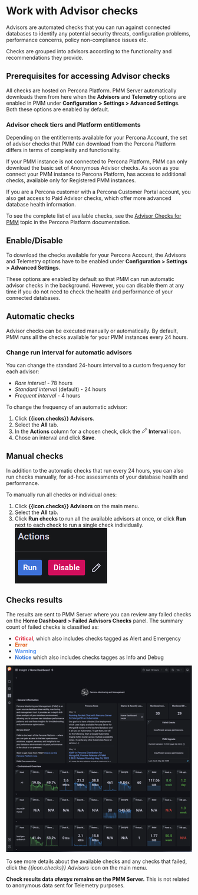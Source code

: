 # Work with Advisor checks

Advisors are automated checks that you can run against connected databases to identify any potential security threats, configuration problems, performance concerns, policy non-compliance issues etc. 

Checks are grouped into advisors according to the functionality and recommendations they provide.

## Prerequisites for accessing Advisor checks
All checks are hosted on Percona Platform. PMM Server automatically downloads them from here when the **Advisors** and **Telemetry** options are enabled in PMM under **Configuration > Settings > Advanced Settings**. Both these options are enabled by default.

### Advisor check tiers and Platform entitlements
Depending on the entitlements available for your Percona Account, the set of advisor checks that PMM can download from the Percona Platform differs in terms of complexity and functionality. 

If your PMM instance is not connected to Percona Platform, PMM can only download the basic set of Anonymous Advisor checks. 
As soon as you connect your PMM instance to Percona Platform, has access to additional checks, available only for Registered PMM instances. 

If you are a Percona customer with a Percona Customer Portal account, you also get access to Paid Advisor checks, which offer more advanced database health information.

​To see the complete list of available checks, see the [Advisor Checks for PMM](https://docs.percona.com/percona-platform/checks.html) topic in the Percona Platform documentation.  

## Enable/Disable
To download the checks available for your Percona Account, the Advisors and Telemetry options have to be enabled under <i class="uil uil-cog"></i> **Configuration <i class="uil uil-setting"></i> > Settings > Advanced Settings**.

These options are enabled by default so that PMM can run automatic advisor checks in the background. However, you can disable them at any time if you do not need to check the health and performance of your connected databases.

## Automatic checks
Advisor checks can be executed manually or automatically. 
By default, PMM runs all the checks available for your PMM instances every 24 hours. 
### Change run interval for automatic advisors
 You can change the standard 24-hours interval to a custom frequency for each advisor:

 - *Rare interval*   -  78 hours       
 - *Standard interval* (default) -  24 hours
 - *Frequent interval*   - 4   hours

To change the frequency of an automatic advisor:

1. Click **{{icon.checks}} Advisors**.
2. Select the **All** tab.
3. In the **Actions** column for a chosen check, click the ![Edit](..//_images/edit.png)  **Interval** icon.
4. Chose an interval and click **Save**.

## Manual checks
In addition to the automatic checks that run every 24 hours, you can also run checks manually, for ad-hoc assessments of your database health and performance.

To manually run all checks or individual ones:
 
1. Click **{{icon.checks}} Advisors** on the main menu.
2. Select the **All** tab.
3. Click **Run checks** to run all the available advisors at once, or click **Run** next to each check to run a single check individually.
![!Actions options](../_images/PMM_Checks_Actions.png)

## Checks results
The results are sent to PMM Server where you can review any failed checks on the **Home Dashboard > Failed Advisors Checks** panel. The summary count of failed checks is classified as: 

- <b style="color:#e02f44;">Critical</b>, which also includes checks tagged as Alert and Emergency 
- <b style="color:#e36526;">Error</b> 
- <b style="color:#5794f2;">Warning</b>
- <b style="color:#3274d9;">Notice</b> which also includes checks tagges as Info and Debug 
  
![!Failed Advisors Checks panel](../_images/PMM_Home_Dashboard.png)

To see more details about the available checks and any checks that failed, click the *{{icon.checks}} Advisors* icon on the main menu. 

**Check results data *always* remains on the PMM Server.** This is not related to anonymous data sent for Telemetry purposes.
